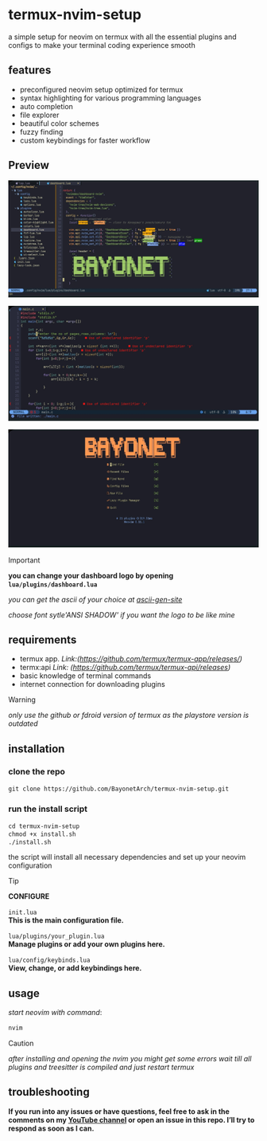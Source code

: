 # termux-nvim-setup

a simple setup for neovim on termux with all the essential plugins and configs to make your terminal coding experience smooth

## features

- preconfigured neovim setup optimized for termux
- syntax highlighting for various programming languages
- auto completion
- file explorer
- beautiful color schemes
- fuzzy finding
- custom keybindings for faster workflow

## Preview ##
![nvim_inside_file](./logo1.jpg)

![lsp_showcase](./logo2.jpg)

![dashboard_showcase](./logo3.jpg)
> [!IMPORTANT]
> **you can change  your dashboard logo by opening `lua/plugins/dashboard.lua`**
>
> *you can get the ascii of your choice at [ascii-gen-site](https://patorjk.com/software/taag/#p=display&f=Graffiti&t=Type%20Something%20)*
> 
>  *choose font sytle'ANSI SHADOW' if you want the logo to be like mine*


## requirements
- termux app.
*Link:(https://github.com/termux/termux-app/releases/)*  
- termx:api 
*Link: (https://github.com/termux/termux-api/releases)*
- basic knowledge of terminal commands
- internet connection for downloading plugins


> [!WARNING]
> *only use the github or fdroid version of termux as the playstore version is outdated*

## installation

### clone the repo

```
git clone https://github.com/BayonetArch/termux-nvim-setup.git
```

### run the install script

```
cd termux-nvim-setup
chmod +x install.sh
./install.sh
```

the script will install all necessary dependencies and set up your neovim configuration

> [!TIP]
> **CONFIGURE** 
>
> `init.lua`  
> **This is the main configuration file.**
> 
> `lua/plugins/your_plugin.lua`  
> **Manage plugins or add your own plugins here.**
> 
> `lua/config/keybinds.lua`  
> **View, change, or add keybindings here.**

## usage
*start neovim with command*: 
```bash
nvim
```
  
> [!CAUTION]
> *after installing and opening the nvim you might get some errors wait till all plugins and treesitter is compiled and just restart termux*


## troubleshooting

**If you run into any issues or have questions, feel free to ask in the comments on my [YouTube channel](https://www.youtube.com/@Bayonet7) or open an issue in this repo. I’ll try to respond as soon as I can.**





